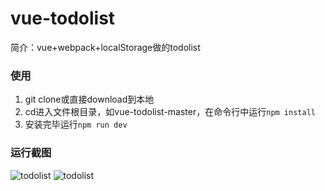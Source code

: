 # vue-todolist
简介：vue+webpack+localStorage做的todolist
### 使用
1. git clone或直接download到本地
2. cd进入文件根目录，如vue-todolist-master，在命令行中运行`npm install`
3. 安装完毕运行`npm run dev`
### 运行截图
![todolist](http://pd6nu5f7r.bkt.clouddn.com/todolist-1.jpg)
![todolist](http://pd6nu5f7r.bkt.clouddn.com/todolist-2.jpg)
